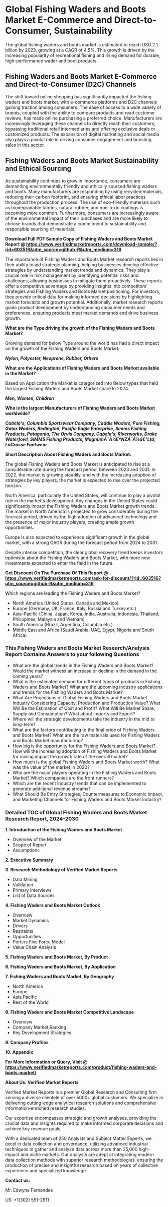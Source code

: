 <h1>Global Fishing Waders and Boots Market E-Commerce and Direct-to-Consumer, Sustainability</h1><p class=""><p>The global fishing waders and boots market is estimated to reach USD 2.1 billion by 2023, growing at a CAGR of 4.5%. This growth is driven by the increasing popularity of recreational fishing and rising demand for durable, high-performance wader and boot products.</p><h2>Fishing Waders and Boots Market E-Commerce and Direct-to-Consumer (D2C) Channels</h2><p>The shift toward online shopping has significantly impacted the fishing waders and boots market, with e-commerce platforms and D2C channels gaining traction among consumers. The ease of access to a wide variety of brands, coupled with the ability to compare products and read customer reviews, has made online purchasing a preferred choice. Manufacturers are increasingly leveraging these channels to directly reach their customers, bypassing traditional retail intermediaries and offering exclusive deals or customized products. The expansion of digital marketing and social media also plays a pivotal role in driving consumer engagement and boosting sales in this sector.</p><h2>Fishing Waders and Boots Market Sustainability and Ethical Sourcing</h2><p>As sustainability continues to grow in importance, consumers are demanding environmentally friendly and ethically sourced fishing waders and boots. Many manufacturers are responding by using recycled materials, reducing their carbon footprint, and ensuring ethical labor practices throughout the production process. The use of eco-friendly materials such as biodegradable fabrics, natural rubber, and non-toxic coatings is becoming more common. Furthermore, consumers are increasingly aware of the environmental impact of their purchases and are more likely to choose brands that demonstrate a commitment to sustainability and responsible sourcing of materials.</p></p><p class=""><strong>Download Full PDF Sample Copy of Fishing Waders and Boots Market Report @ <a href="https://www.verifiedmarketreports.com/download-sample/?rid=603516&utm_source=github-R&utm_medium=316" target="_blank">https://www.verifiedmarketreports.com/download-sample/?rid=603516&utm_source=github-R&utm_medium=316</a></strong></p><p>The importance of&nbsp;Fishing Waders and Boots Market research reports lies in their ability to aid strategic planning, helping businesses develop effective strategies by understanding market trends and dynamics. They play a crucial role in risk management by identifying potential risks and challenges, allowing businesses to mitigate them proactively. These reports offer a competitive advantage by providing insights into competitors' strategies and Fishing Waders and Boots Market positioning. For investors, they provide critical data for making informed decisions by highlighting market forecasts and growth potential. Additionally, market research reports guide product development by understanding consumer needs and preferences, ensuring products meet market demands and drive business growth.</p><p><strong>What are the&nbsp;Type driving the growth of the Fishing Waders and Boots Market?</strong></p><p id="" class="">Growing demand for below Type around the world has had a direct impact on the growth of the Fishing Waders and Boots Market:</p><p class=""><em><strong>Nylon, Polyester, Neoprene, Rubber, Others</strong></em></p><p class=""><strong>What are the&nbsp;Applications&nbsp;of Fishing Waders and Boots Market available in the Market?</strong></p><p id="" class="">Based on Application the Market is categorized into Below types that held the largest Fishing Waders and Boots Market share In 2024.</p><p class=""><em><strong>Men, Women, Children</strong></em></p><p class=""><strong>Who is the largest Manufacturers of Fishing Waders and Boots Market worldwide?</strong></p><p><em><strong>Cabela's, Columbia Sportswear Company, Caddis Waders, Pure Fishing, Gator Waders, Redington, Pacific Eagle Enterprise, Simms Fishing Products, Patagonia, The Orvis Company, Cabela's, Riverworks, Drake Waterfowl, SIMMS Fishing Products, MagnumÃ¯Â¼Ë†NZÃ¯Â¼â€°Ltd, LaCrosse Footwear</strong></em></p><p id="" class=""><strong>Short Description About Fishing Waders and Boots Market:</strong></p><p>The global Fishing Waders and Boots Market is anticipated to rise at a considerable rate during the forecast period, between 2023 and 2031. In 2022, the market is growing steadily, and with the increasing adoption of strategies by key players, the market is expected to rise over the projected horizon.</p><p>North America, particularly the United States, will continue to play a pivotal role in the market's development. Any changes in the United States could significantly impact the Fishing Waders and Boots Market growth trends. The market in North America is projected to grow considerably during the forecast period, driven by the high adoption of advanced technology and the presence of major industry players, creating ample growth opportunities.</p><p>Europe is also expected to experience significant growth in the global market, with a strong CAGR during the forecast period from 2024 to 2031.</p><p>Despite intense competition, the clear global recovery trend keeps investors optimistic about the Fishing Waders and Boots Market, with more new investments expected to enter the field in the future.</p><p id="" class=""><strong>Get Discount On The Purchase Of This Report @ <a href="https://www.verifiedmarketreports.com/ask-for-discount/?rid=603516?utm_source=github-R&utm_medium=316" target="_blank">https://www.verifiedmarketreports.com/ask-for-discount/?rid=603516?utm_source=github-R&utm_medium=316</a></strong></p><p class="">Which regions are leading the Fishing Waders and Boots Market?</p><ul><li>North America (United States, Canada and Mexico)</li><li>Europe (Germany, UK, France, Italy, Russia and Turkey etc.)</li><li>Asia-Pacific (China, Japan, Korea, India, Australia, Indonesia, Thailand, Philippines, Malaysia and Vietnam)</li><li>South America (Brazil, Argentina, Columbia etc.)</li><li>Middle East and Africa (Saudi Arabia, UAE, Egypt, Nigeria and South Africa)</li></ul><h3 id="" class="">This Fishing Waders and Boots Market Research/Analysis Report Contains Answers to your following Questions</h3><ul><li>What are the global trends in the Fishing Waders and Boots Market? Would the market witness an increase or decline in the demand in the coming years?</li><li>What is the estimated demand for different types of products in Fishing Waders and Boots Market? What are the upcoming industry applications and trends for the Fishing Waders and Boots Market?</li><li>What Are Projections of Global Fishing Waders and Boots Market Industry Considering Capacity, Production and Production Value? What Will Be the Estimation of Cost and Profit? What Will Be Market Share, Supply and Consumption? What about imports and Export?</li><li>Where will the strategic developments take the industry in the mid to long-term?</li><li>What are the factors contributing to the final price of Fishing Waders and Boots Market? What are the raw materials used for Fishing Waders and Boots Market manufacturing?</li><li>How big is the opportunity for the Fishing Waders and Boots Market? How will the increasing adoption of Fishing Waders and Boots Market for mining impact the growth rate of the overall market?</li><li>How much is the global Fishing Waders and Boots Market worth? What was the value of the market In 2020?</li><li>Who are the major players operating in the Fishing Waders and Boots Market? Which companies are the front runners?</li><li>Which are the recent industry trends that can be implemented to generate additional revenue streams?</li><li>What Should Be Entry Strategies, Countermeasures to Economic Impact, and Marketing Channels for Fishing Waders and Boots Market Industry?</li></ul><h3 id="" class="">Detailed TOC of Global Fishing Waders and Boots Market Research Report, 2024-2030</h3><p id="" class=""><strong>1. Introduction of the Fishing Waders and Boots Market</strong></p><ul><li>Overview of the Market</li><li>Scope of Report</li><li>Assumptions</li></ul><p id="" class=""><strong>2. Executive Summary</strong></p><p id="" class=""><strong>3. Research Methodology of Verified Market Reports</strong></p><ul><li>Data Mining</li><li>Validation</li><li>Primary Interviews</li><li>List of Data Sources</li></ul><p id="" class=""><strong>4. Fishing Waders and Boots Market Outlook</strong></p><ul><li>Overview</li><li>Market Dynamics</li><li>Drivers</li><li>Restraints</li><li>Opportunities</li><li>Porters Five Force Model</li><li>Value Chain Analysis</li></ul><p id="" class=""><strong>5. Fishing Waders and Boots Market, By Product</strong></p><p id="" class=""><strong>6. Fishing Waders and Boots Market, By Application</strong></p><p id="" class=""><strong>7. Fishing Waders and Boots Market, By Geography</strong></p><ul><li>North America</li><li>Europe</li><li>Asia Pacific</li><li>Rest of the World</li></ul><p id="" class=""><strong>8. Fishing Waders and Boots Market Competitive Landscape</strong></p><ul><li>Overview</li><li>Company Market Ranking</li><li>Key Development Strategies</li></ul><p id="" class=""><strong>9. Company Profiles</strong></p><p id="" class=""><strong>10. Appendix</strong></p><p id="" class=""><strong>For More Information or Query, Visit @ <a href="https://www.verifiedmarketreports.com/product/fishing-waders-and-boots-market/" target="_blank">https://www.verifiedmarketreports.com/product/fishing-waders-and-boots-market/</a></strong></p><p id="" class=""><strong>About Us: Verified Market Reports</strong></p><p id="" class="">Verified Market Reports is a premier Global Research and Consulting firm serving a diverse clientele of over 5000+ global customers. We specialize in delivering cutting-edge analytical research solutions and comprehensive information-enriched research studies.</p><p id="" class="">Our expertise encompasses strategic and growth analyses, providing the crucial data and insights required to make informed corporate decisions and achieve key revenue goals.</p><p id="" class="">With a dedicated team of 250 Analysts and Subject Matter Experts, we excel in data collection and governance, utilizing advanced industrial techniques to gather and analyze data across more than 25,000 high-impact and niche markets. Our analysts are adept at integrating modern data collection methods with superior research methodologies, ensuring the production of precise and insightful research based on years of collective experience and specialized knowledge.</p><p id="" class=""><strong>Contact us:</strong></p><p id="" class="">Mr. Edwyne Fernandes</p><p id="" class="">US: +1(302) 551-2611</p>